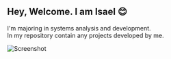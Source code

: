 ## Hey, Welcome. I am Isael 😊 ##
I'm majoring in systems analysis and development.  
In my repository contain any projects developed by me.  

![Screenshot](https://isaelaws.s3.sa-east-1.amazonaws.com/cellPhoneImage.png?response-content-disposition=inline&X-Amz-Security-Token=IQoJb3JpZ2luX2VjEFAaCXNhLWVhc3QtMSJHMEUCIHvo%2FYV8%2FLNn8j9%2BX97AxLfpQIH4pxFXnjSokjLqPeZTAiEAoWgKSghreCFAZtBxkXXhhiSiWY0GWvnnR5yXioJqBWEq9gIIORAAGgwxMDcxOTA1MzYwMDkiDIyNh26coiXMN5gY4yrTAi9OtScvvPcl91P1AGvVkPMCHye%2FEWLLXiHMmDjyV20rWdWFSCEr75bn0rGSfVyhCFJcbdJT%2BtcxvMcjE2FZZ%2F5oD%2B7S2qWcWY2EYr28AVeWwVMp5W10wGEV2XesCH0EfOzTjDPAdam3rduy7OMij6aqjOZEL9%2FVVg0kmbRlanIevWqYzMez2uMi3ICVqtk392Ez6qHJ1F7hXORRY5Z%2FfWjaE5Xx%2FppnivYNl3h%2FR1xYfEZFXTmxAPQAvva6t4KjVuE2AZDC0OueXxeC%2B1sCfEz%2F6HAhuF4QDIFRs7yyxhpFZhxaOV8R0BLlMHj%2BWfGLxNunuvuhMENkO4RE3PTVwyDwIV6zeVdKHr%2BqTRRBMyy4BODVVWAe8%2FwRmvPuIoi%2BFs1aoeOjfIPZdIvdOV140l4sM1GdVGe3o4wytyZxfiOVN6k55Hn%2Fs4B0aUxUi0zWuNYQbDCmr46HBjqzAqSiuGUXF%2FPNFq3qKpXgMCNEu13iLXbdEjt%2FYujDR9wPhV4iRu6oMv6f4Uz%2B4JZz8LJV9lp%2BF8fAssLdG9sc39ve%2BED2pXiUhfJm9IpnRUBjZRiJefWlag1DAGgGbaXKYVOLXTramN5ZWRsFYt6U2iulXZvhlgtHCOke1fpDqx15CygdlHfFXT0jD0vtquIFcA0Z2JKwfkYkcgJaDOle911OrP1%2F0A2cgU96iV3ZGjs42ZSbL0T6SCpnR1MN2%2B9P8NOAXLgitj%2Bz78WW2c%2Fee%2Fd0pXDrW2lyoP8kN1DD0wPIGzwuqqYpvokoa5YqHoe5gvU4VAoX9jhERIJWbipQjQF4YcCHGQYX22JanHrffQ5T2WUHqLaa4uHug0oQEuSohH53RA0GquGeZLbZC%2F5Z%2FL1QPsk%3D&X-Amz-Algorithm=AWS4-HMAC-SHA256&X-Amz-Date=20210706T001236Z&X-Amz-SignedHeaders=host&X-Amz-Expires=300&X-Amz-Credential=ASIARR5INY5EZUGS7UEQ%2F20210706%2Fsa-east-1%2Fs3%2Faws4_request&X-Amz-Signature=755b623f45b73af226a275ddef9031477a32071e06fc15e75111312649b5c516)
